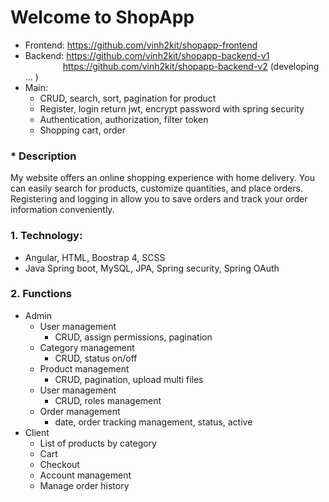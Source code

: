 # Welcome to ShopApp
- Frontend: https://github.com/vinh2kit/shopapp-frontend
- Backend:  https://github.com/vinh2kit/shopapp-backend-v1
  <br> &emsp;&emsp;&emsp;&emsp;
  https://github.com/vinh2kit/shopapp-backend-v2 (developing ... )
  <br>
- Main:
  - CRUD, search, sort, pagination for product
  - Register, login return jwt, encrypt password with spring security
  - Authentication, authorization, filter token
  - Shopping cart, order 
<h3> * Description</h3>
 <p>My website offers an online shopping experience with home delivery. You can easily search for products, customize quantities, and place orders. Registering and logging in allow you to save orders and track your order information conveniently.</p>

  <h3 tabindex="-1" class="heading-element" dir="auto">1. Technology:</h3>
<ul dir="auto">
<li>Angular, HTML, Boostrap 4, SCSS</li>
<li>Java Spring boot, MySQL, JPA, Spring security, Spring OAuth</li>
</ul>
<h3 tabindex="-1" class="heading-element" dir="auto">2. Functions</h3>
<ul dir="auto">
<li>Admin
<ul dir="auto">
<li>User management
<ul dir="auto">
<li>CRUD, assign permissions, pagination</li>
</ul>
</li>
<li>Category management
<ul dir="auto">
<li>CRUD, status on/off</li>
</ul>
</li>


</li>
<li>Product management
<ul dir="auto">
<li>CRUD, pagination, upload multi files</li>
</ul>
</li>
<li>User management
<ul dir="auto">
<li>CRUD, roles management</li>
</ul>
</li>
</li>
<li>Order management
<ul dir="auto">
<li>date, order tracking management, status, active</li>
</ul>
</li>
</ul>
</li>
<li>Client
<ul dir="auto">
<li>List of products by category</li>
<li>Cart</li>
<li>Checkout</li>
<li>Account management</li>
<li>Manage order history</li>
</ul>
</li>
</ul>
